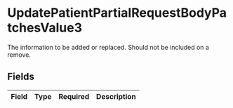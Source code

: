# UpdatePatientPartialRequestBodyPatchesValue3

The information to be added or replaced. Should not be included on a remove.


## Fields

| Field       | Type        | Required    | Description |
| ----------- | ----------- | ----------- | ----------- |